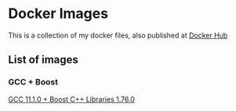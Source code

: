 # Docker Images
This is a collection of my docker files, also published at [Docker Hub](https://hub.docker.com/u/andycodes)

## List of images
### GCC + Boost
[GCC 11.1.0 + Boost C++ Libraries 1.76.0](https://github.com/andy-dot-codes/docker-images/tree/master/gcc-boost/11.1.0-1.76.0)
